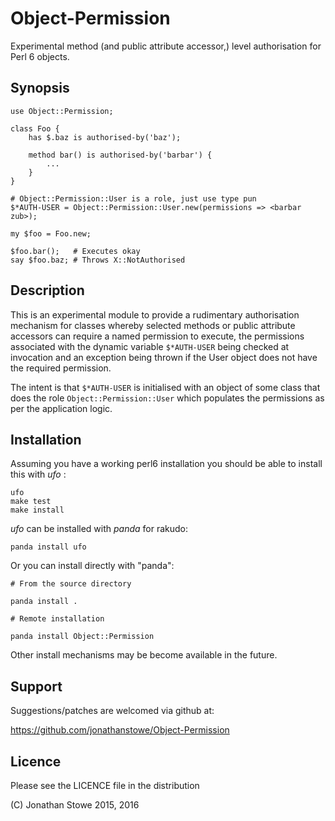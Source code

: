 # Object-Permission

Experimental method (and public attribute accessor,) level authorisation
for Perl 6 objects.

## Synopsis

	use Object::Permission;

	class Foo {
		has $.baz is authorised-by('baz');

		method bar() is authorised-by('barbar') {
			...
		}
	}
	
	# Object::Permission::User is a role, just use type pun
	$*AUTH-USER = Object::Permission::User.new(permissions => <barbar zub>);

	my $foo = Foo.new;

	$foo.bar();   # Executes okay
	say $foo.baz; # Throws X::NotAuthorised

## Description

This is an experimental module to provide a rudimentary authorisation
mechanism for classes whereby selected methods or public attribute
accessors can require a named permission to execute, the permissions
associated with the dynamic variable ```$*AUTH-USER``` being checked
at invocation and an exception being thrown if the User object does not
have the required permission.

The intent is that ```$*AUTH-USER``` is initialised with an object
of some class that does the role ```Object::Permission::User``` which
populates the permissions as per the application logic.

## Installation

Assuming you have a working perl6 installation you should be able to
install this with *ufo* :

    ufo
    make test
    make install

*ufo* can be installed with *panda* for rakudo:

    panda install ufo

Or you can install directly with "panda":

    # From the source directory
   
    panda install .

    # Remote installation

    panda install Object::Permission

Other install mechanisms may be become available in the future.

## Support

Suggestions/patches are welcomed via github at:

   https://github.com/jonathanstowe/Object-Permission

## Licence

Please see the LICENCE file in the distribution

(C) Jonathan Stowe 2015, 2016

